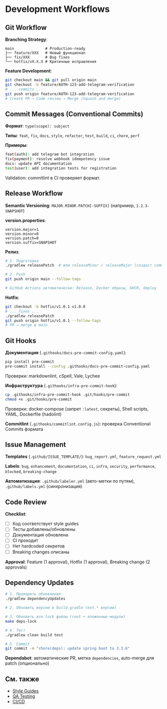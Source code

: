 # Development Workflows

## Git Workflow

**Branching Strategy**:
```
main              # Production-ready
├── feature/XXX   # Новый функционал
├── fix/XXX       # Bug fixes
└── hotfix/vX.X.X # Критичные исправления
```

**Feature Development**:
```bash
git checkout main && git pull origin main
git checkout -b feature/AUTH-123-add-telegram-verification
# ... commits ...
git push origin feature/AUTH-123-add-telegram-verification
# Create PR → Code review → Merge (Squash and merge)
```

## Commit Messages (Conventional Commits)

**Формат**: `type(scope): subject`

**Типы**: `feat`, `fix`, `docs`, `style`, `refactor`, `test`, `build`, `ci`, `chore`, `perf`

**Примеры**:
```bash
feat(auth): add telegram bot integration
fix(payment): resolve webhook idempotency issue
docs: update API documentation
test(user): add integration tests for registration
```

Validation: commitlint в CI проверяет формат.

## Release Workflow

**Semantic Versioning**: `MAJOR.MINOR.PATCH[-SUFFIX]` (например, `1.2.3-SNAPSHOT`)

**version.properties**:
```properties
version.major=1
version.minor=0
version.patch=0
version.suffix=SNAPSHOT
```

**Релиз**:
```bash
# 1. Подготовка
./gradlew releasePatch  # или releaseMinor / releaseMajor (создаст commit и тег)

# 2. Push
git push origin main --follow-tags

# GitHub Actions автоматически: Release, Docker образы, GHCR, deploy
```

**Hotfix**:
```bash
git checkout -b hotfix/v1.0.1 v1.0.0
# ... fixes ...
./gradlew releasePatch
git push origin hotfix/v1.0.1 --follow-tags
# PR → merge в main
```

## Git Hooks

**Документация** (`.githooks/docs-pre-commit-config.yaml`):
```bash
pip install pre-commit
pre-commit install --config .githooks/docs-pre-commit-config.yaml
```
Проверки: markdownlint, cSpell, Vale, Lychee

**Инфраструктура** (`.githooks/infra-pre-commit-hook`):
```bash
cp .githooks/infra-pre-commit-hook .git/hooks/pre-commit
chmod +x .git/hooks/pre-commit
```
Проверки: docker-compose (запрет `:latest`, секреты), Shell scripts, YAML, Dockerfile (hadolint)

**Commitlint** (`.githooks/commitlint.config.js`): проверка Conventional Commits формата

## Issue Management

**Templates** (`.github/ISSUE_TEMPLATE/`): `bug_report.yml`, `feature_request.yml`

**Labels**: `bug`, `enhancement`, `documentation`, `ci`, `infra`, `security`, `performance`, `blocked`, `breaking-change`

**Автоматизация**: `.github/labeler.yml` (авто-метки по путям), `.github/labels.yml` (синхронизация)

## Code Review

**Checklist**:
- [ ] Код соответствует style guides
- [ ] Тесты добавлены/обновлены
- [ ] Документация обновлена
- [ ] CI проходит
- [ ] Нет hardcoded секретов
- [ ] Breaking changes описаны

**Approval**: Feature (1 approval), Hotfix (1 approval), Breaking change (2 approvals)

## Dependency Updates

```bash
# 1. Проверить обновления
./gradlew dependencyUpdates

# 2. Обновить версии в build.gradle (ext.* версии)

# 3. Обновить все lock файлы (root + вложенные модули)
make deps-lock

# 4. Тест
./gradlew clean build test

# 5. Commit
git commit -m "chore(deps): update spring boot to 3.3.6"
```

**Dependabot**: автоматические PR, метка `dependencies`, auto-merge для patch (опционально)

## См. также

- [Style Guides](style-guides.md)
- [QA Testing](../qa/testing.md)
- [CI/CD](../operations/ci-cd.md)